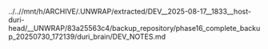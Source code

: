 ../..//mnt/h/ARCHIVE/.UNWRAP/extracted/DEV__2025-08-17__1833__host-duri-head/__UNWRAP/83a25563c4/backup_repository/phase16_complete_backup_20250730_172139/duri_brain/DEV_NOTES.md